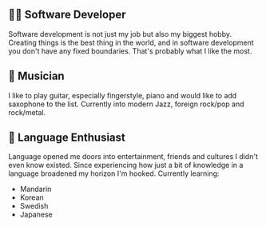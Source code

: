 ## 👨‍💻 Software Developer

Software development is not just my job but also my biggest hobby. Creating things is the best thing in the world, and in software development you don't have any fixed boundaries. That's probably what I like the most.

## 🎸 Musician

I like to play guitar, especially fingerstyle, piano and would like to add saxophone to the list. Currently into modern Jazz, foreign rock/pop and rock/metal.

## 💬 Language Enthusiast

Language opened me doors into entertainment, friends and cultures I didn't even know existed. Since experiencing how just a bit of knowledge in a language broadened my horizon I'm hooked. Currently learning:

-   Mandarin
-   Korean
-   Swedish
-   Japanese
